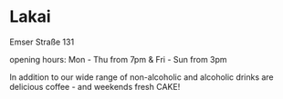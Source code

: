 # Lakai

Emser Straße 131

opening hours: 
Mon - Thu from 7pm & Fri - Sun from 3pm

In addition to our wide range of non-alcoholic and alcoholic drinks are delicious coffee - and weekends fresh CAKE!